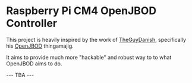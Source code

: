 # Raspberry Pi CM4 OpenJBOD Controller

This project is heavily inspired by the work of [TheGuyDanish](https://github.com/openjbod/rp2040), specifically his [OpenJBOD](https://github.com/OpenJBOD) thingamajig.

It aims to provide much more "hackable" and robust way to to what OpenJBOD aims to do.

--- TBA ---
